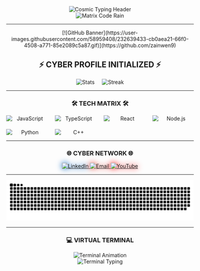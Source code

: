 <!-- Cosmic Animated Header -->
<div align="center">
  <img src="https://readme-typing-svg.demolab.com?font=Space+Mono&size=40&duration=4000&pause=1000&color=00F7FF&background=000000&center=true&vCenter=true&width=1200&height=100&lines=%F0%9F%9A%80+ADITYA+RAJ;FULL+STACK+DEVELOPER+%E2%9D%AF+TECH+INNOVATOR;BUILDING+DIGITAL+WORLDS+%F0%9F%92%BB" alt="Cosmic Typing Header" />
</div>

<!-- Matrix Rain Animation -->
<div align="center">
  <img src="https://raw.githubusercontent.com/ADITYA0018TH/ADITYA0018TH/main/matrix.gif" width="100%" height="300px" alt="Matrix Code Rain" />
</div>

---

<!-- Holographic Profile Section -->
<div align="center">
[![GitHub Banner](https://user-images.githubusercontent.com/58959408/232639433-cb0aea21-66f0-4508-a771-85e2089c5a87.gif)](https://github.com/zainwen9)
  
  <h2>⚡ CYBER PROFILE INITIALIZED ⚡</h2>
  
  <!-- Animated Stats Cards -->
  <div style="display: flex; justify-content: center; gap: 20px; flex-wrap: wrap;">
    <img src="https://github-readme-stats.vercel.app/api?username=ADITYA0018TH&show_icons=true&theme=nightowl&hide_border=true&bg_color=000000&title_color=00F7FF&text_color=FFFFFF&icon_color=00F7FF" alt="Stats" />
    <img src="https://github-readme-streak-stats.herokuapp.com/?user=ADITYA0018TH&theme=nightowl&hide_border=true&background=000000&stroke=00F7FF&ring=00F7FF&fire=00F7FF&currStreakNum=FFFFFF&sideNums=FFFFFF&currStreakLabel=FFFFFF" alt="Streak" />
  </div>
</div>

---

<!-- Tech Grid with Hover Effects -->
<h3 align="center">🛠 TECH MATRIX 🛠</h3>

<div align="center" style="display: grid; grid-template-columns: repeat(auto-fit, minmax(100px, 1fr)); gap: 20px;">
  <!-- Row 1 -->
  <img src="https://img.shields.io/badge/JavaScript-F7DF1E?style=for-the-badge&logo=javascript&logoColor=black" alt="JavaScript" onmouseover="this.style.transform='scale(1.2)';this.style.filter='drop-shadow(0 0 10px #F7DF1E)'" onmouseout="this.style.transform='scale(1)';this.style.filter='none'" />
  <img src="https://img.shields.io/badge/TypeScript-007ACC?style=for-the-badge&logo=typescript&logoColor=white" alt="TypeScript" onmouseover="this.style.transform='scale(1.2)';this.style.filter='drop-shadow(0 0 10px #007ACC)'" onmouseout="this.style.transform='scale(1)';this.style.filter='none'" />
  <img src="https://img.shields.io/badge/React-61DAFB?style=for-the-badge&logo=react&logoColor=black" alt="React" onmouseover="this.style.transform='scale(1.2)';this.style.filter='drop-shadow(0 0 10px #61DAFB)'" onmouseout="this.style.transform='scale(1)';this.style.filter='none'" />
  
  <!-- Row 2 -->
  <img src="https://img.shields.io/badge/Node.js-339933?style=for-the-badge&logo=nodedotjs&logoColor=white" alt="Node.js" onmouseover="this.style.transform='scale(1.2)';this.style.filter='drop-shadow(0 0 10px #339933)'" onmouseout="this.style.transform='scale(1)';this.style.filter='none'" />
  <img src="https://img.shields.io/badge/Python-3776AB?style=for-the-badge&logo=python&logoColor=white" alt="Python" onmouseover="this.style.transform='scale(1.2)';this.style.filter='drop-shadow(0 0 10px #3776AB)'" onmouseout="this.style.transform='scale(1)';this.style.filter='none'" />
  <img src="https://img.shields.io/badge/C%2B%2B-00599C?style=for-the-badge&logo=c%2B%2B&logoColor=white" alt="C++" onmouseover="this.style.transform='scale(1.2)';this.style.filter='drop-shadow(0 0 10px #00599C)'" onmouseout="this.style.transform='scale(1)';this.style.filter='none'" />
</div>

---

<!-- 3D Network Section -->
<h3 align="center">🌐 CYBER NETWORK 🌐</h3>

<div align="center">
  <!-- Glowing Social Links -->
  <a href="https://www.linkedin.com/in/aditya-raj-17a79a22b" target="_blank">
    <img src="https://img.shields.io/badge/LinkedIn-0A66C2?style=for-the-badge&logo=linkedin&logoColor=white&labelColor=000000" alt="LinkedIn" style="filter: drop-shadow(0 0 8px #0A66C2); transition: all 0.3s ease;" onmouseover="this.style.transform='translateY(-5px)'; this.style.filter='drop-shadow(0 0 15px #0A66C2)'" onmouseout="this.style.transform='none'; this.style.filter='drop-shadow(0 0 8px #0A66C2)'" />
  </a>
  <a href="mailto:aditya.raj0018th@gmail.com" target="_blank">
    <img src="https://img.shields.io/badge/Email-EA4335?style=for-the-badge&logo=gmail&logoColor=white&labelColor=000000" alt="Email" style="filter: drop-shadow(0 0 8px #EA4335); transition: all 0.3s ease;" onmouseover="this.style.transform='translateY(-5px)'; this.style.filter='drop-shadow(0 0 15px #EA4335)'" onmouseout="this.style.transform='none'; this.style.filter='drop-shadow(0 0 8px #EA4335)'" />
  </a>
  <a href="https://www.youtube.com/@ADITYA0018TH" target="_blank">
    <img src="https://img.shields.io/badge/YouTube-FF0000?style=for-the-badge&logo=youtube&logoColor=white&labelColor=000000" alt="YouTube" style="filter: drop-shadow(0 0 8px #FF0000); transition: all 0.3s ease;" onmouseover="this.style.transform='translateY(-5px)'; this.style.filter='drop-shadow(0 0 15px #FF0000)'" onmouseout="this.style.transform='none'; this.style.filter='drop-shadow(0 0 8px #FF0000)'" />
  </a>
</div>

---

<!-- Animated Snake Contribution Graph -->

<div align="center">
  <img alt="snake eating my contributions" src="https://github.com/Amir-Ranjbr/Amir-Ranjbr/blob/output/github-contribution-grid-snake.svg" /></div>

---

<!-- Terminal Animation -->
<h3 align="center">💻 VIRTUAL TERMINAL</h3>

<div align="center">
  <img src="https://raw.githubusercontent.com/ADITYA0018TH/ADITYA0018TH/main/terminal.gif" width="600" alt="Terminal Animation" />
</div>

<!-- Cyberpunk Footer -->
<div align="center">
  <img src="https://readme-typing-svg.demolab.com?font=Press+Start+2P&size=20&duration=3000&pause=1000&color=00F7FF&background=000000&center=true&vCenter=true&width=1000&height=100&lines=SYSTEM+STATUS%3A+ONLINE;CONNECTION+ESTABLISHED;AWAITING+YOUR+NEXT+COMMAND..." alt="Terminal Typing" />
</div>
